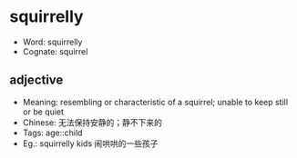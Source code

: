 # squirrelly

- Word: squirrelly
- Cognate: squirrel

## adjective

- Meaning: resembling or characteristic of a squirrel; unable to keep still or be quiet
- Chinese: 无法保持安静的；静不下来的
- Tags: age::child
- Eg.: squirrelly kids 闹哄哄的一些孩子

